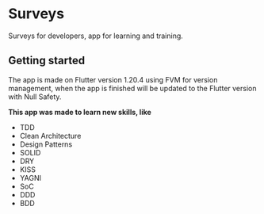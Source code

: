 # Surveys
Surveys for developers, app for learning and training.

## Getting started
The app is made on Flutter version 1.20.4 using FVM for version management, when the app is finished will be updated to the Flutter version with Null Safety.

**This app was made to learn new skills, like**
 - TDD
 - Clean Architecture
 - Design Patterns
 - SOLID
 - DRY
 - KISS
 - YAGNI
 - SoC
 - DDD
 - BDD